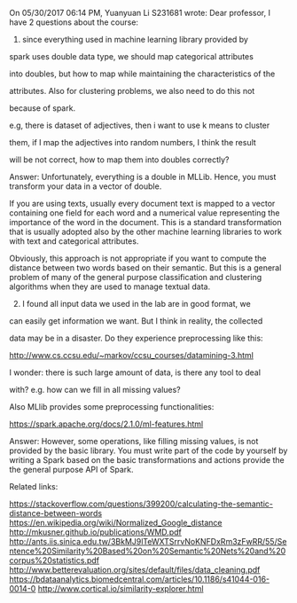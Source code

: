 On 05/30/2017 06:14 PM, Yuanyuan Li S231681 wrote:
Dear professor,
I have 2 questions about the course:

1. since everything used in machine learning library provided by

spark uses double data type, we should map categorical attributes

into doubles, but how to map while maintaining the characteristics of the

attributes. Also for clustering problems, we also need to do this not

because of spark.

e.g, there is dataset of adjectives, then i want to use k means to cluster

them, if I map the adjectives into random numbers, I think the result

will be not correct, how to map them into doubles correctly?


Answer: Unfortunately, everything is a double in MLLib. Hence, you must transform your data in a vector of double.

If you are using texts, usually every document text is  mapped to a vector containing one field for each word and a numerical value representing the importance of the word in the document. This is a standard transformation that is usually adopted also by the other machine learning libraries to work with text and categorical attributes.

Obviously, this approach is not appropriate if you want to compute the distance between two words based on their semantic. But this is a general problem of many of the general purpose classification and clustering algorithms when they are used to manage textual data.


2. I found all input data we used in the lab are in good format, we

can easily get information we want. But I think in reality, the collected

data may be in a disaster. Do they experience preprocessing like this:

http://www.cs.ccsu.edu/~markov/ccsu_courses/datamining-3.html

I wonder: there is such large amount of data, is there any tool to deal

with? e.g. how can we fill in all missing values?


Also MLlib provides some preprocessing functionalities:

https://spark.apache.org/docs/2.1.0/ml-features.html


Answer: However, some operations, like filling  missing values, is not provided by the basic library. You must write part of the code by yourself by writing a Spark based on the basic transformations and actions provide the the general purpose API of Spark.

Related links:  

https://stackoverflow.com/questions/399200/calculating-the-semantic-distance-between-words
https://en.wikipedia.org/wiki/Normalized_Google_distance
http://mkusner.github.io/publications/WMD.pdf
http://ants.iis.sinica.edu.tw/3BkMJ9lTeWXTSrrvNoKNFDxRm3zFwRR/55/Sentence%20Similarity%20Based%20on%20Semantic%20Nets%20and%20corpus%20statistics.pdf
http://www.betterevaluation.org/sites/default/files/data_cleaning.pdf
https://bdataanalytics.biomedcentral.com/articles/10.1186/s41044-016-0014-0
http://www.cortical.io/similarity-explorer.html


